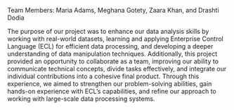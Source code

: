 Team Members: Maria Adams, Meghana Gotety, Zaara Khan, and Drashti Dodia

The purpose of our project was to enhance our data analysis skills by working with real-world datasets, learning and applying Enterprise Control Language (ECL) for efficient data processing, and developing a deeper understanding of data manipulation techniques. Additionally, this project provided an opportunity to collaborate as a team, improving our ability to communicate technical concepts, divide tasks effectively, and integrate our individual contributions into a cohesive final product. Through this experience, we aimed to strengthen our problem-solving abilities, gain hands-on experience with ECL’s capabilities, and refine our approach to working with large-scale data processing systems.
